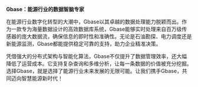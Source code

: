 **Gbase：能源行业的数据智脑专家**

在能源行业数字化转型的大潮中，Gbase以其卓越的数据处理能力脱颖而出。作为一款专为海量数据设计的高效数据库系统，Gbase能够实时处理来自百万级传感器的庞大数据流，确保信息的即时性和准确性。无论是石油勘探、电力调度还是新能源监测，Gbase都能提供稳定可靠的支持，助力企业精准决策。

凭借强大的分布式架构与智能化算法，Gbase不仅提升了数据管理效率，还大幅降低了运营成本。它支持复杂查询和多维分析，让每一条数据的价值被充分挖掘。选择Gbase，就是选择了能源行业未来发展的无限可能。让我们携手Gbase，共同迈向智慧能源新时代！